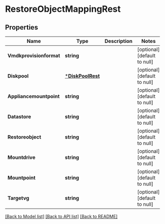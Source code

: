 # RestoreObjectMappingRest

## Properties
Name | Type | Description | Notes
------------ | ------------- | ------------- | -------------
**Vmdkprovisionformat** | **string** |  | [optional] [default to null]
**Diskpool** | [***DiskPoolRest**](DiskPoolRest.md) |  | [optional] [default to null]
**Appliancemountpoint** | **string** |  | [optional] [default to null]
**Datastore** | **string** |  | [optional] [default to null]
**Restoreobject** | **string** |  | [optional] [default to null]
**Mountdrive** | **string** |  | [optional] [default to null]
**Mountpoint** | **string** |  | [optional] [default to null]
**Targetvg** | **string** |  | [optional] [default to null]

[[Back to Model list]](../README.md#documentation-for-models) [[Back to API list]](../README.md#documentation-for-api-endpoints) [[Back to README]](../README.md)

